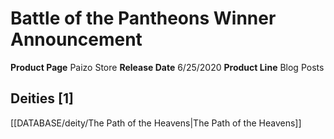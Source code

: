 ﻿---
id: '42'
name: Battle of the Pantheons Winner Announcement
rarity: Common
rus_type_level: null
source: null
trait: null
type: Source

---
# Battle of the Pantheons Winner Announcement

**Product Page** Paizo Store
**Release Date** 6/25/2020
**Product Line** Blog Posts

## Deities [1]

[[DATABASE/deity/The Path of the Heavens|The Path of the Heavens]]